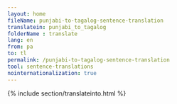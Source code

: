 ```yaml
---
layout: home
fileName: punjabi-to-tagalog-sentence-translation
translatein: punjabi_to_tagalog
folderName : translate
lang: en
from: pa
to: tl
permalink: /punjabi-to-tagalog-sentence-translation
tool: sentence-translations
nointernationalization: true
---
```

{% include section/translateinto.html %}
